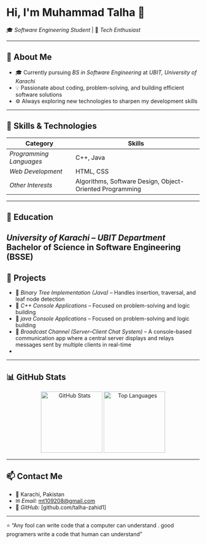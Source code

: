 # Hi, I'm Muhammad Talha 👋  

🎓 *Software Engineering Student* | 🌱 *Tech Enthusiast*

---
## 🚀 About Me
- 🎓 Currently pursuing *BS in Software Engineering* at *UBIT, University of Karachi*  
- 💡 Passionate about coding, problem-solving, and building efficient software solutions  
- ⚙ Always exploring new technologies to sharpen my development skills  
---
## 🧠 Skills & Technologies
| Category | Skills |
|-----------|--------|
| *Programming Languages* | C++, Java |
| *Web Development* | HTML, CSS |
| *Other Interests* | Algorithms, Software Design, Object-Oriented Programming |
---
## 🏫 Education
*University of Karachi – UBIT Department*  
Bachelor of Science in Software Engineering (BSSE)
---
## 🌟 Projects
- 🧩 *Binary Tree Implementation (Java)* – Handles insertion, traversal, and leaf node detection  
- 💾 *C++ Console Applications* – Focused on problem-solving and logic building 
- 💾 *java Console Applications* – Focused on problem-solving and logic building  
- 💬 *Broadcast Channel (Server–Client Chat System)* – A console-based communication app where a central server displays and relays messages sent by multiple clients in real-time  
-
---

## 📊 GitHub Stats

<p align="center">
  <img src="https://github-readme-stats.vercel.app/api?username=yourusername&show_icons=true&theme=radical" alt="GitHub Stats" height="160"/>
  <img src="https://github-readme-stats.vercel.app/api/top-langs/?username=yourusername&layout=compact&theme=radical" alt="Top Languages" height="160"/>
</p>

---

## 📫 Contact Me
- 📍 Karachi, Pakistan  
- ✉ *Email:* mt109208@gmail.com
- 💼 *GitHub:* [github.com/talha-zahid1]

---

⭐ “Any fool can write code that a computer can understand . good programers write a code that human can understand”